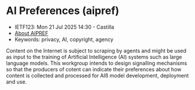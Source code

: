 # AI Preferences (aipref)
* <IETFschedule>IETF123: Mon 21 Jul 2025 14:30 - Castilla</IETFschedule>
* [About AIPREF](https://datatracker.ietf.org/group/aipref/about/)
* Keywords: privacy, AI, copyright, agency

Content on the Internet is subject to scraping by agents and might be used as
input to the training of Artificial Intelligence (AI) systems such as large
language models. This workgroup intends to design signalling mechanisms so that
the producers of cotent can indicate their preferences about how content is
collected and processed for AIß model development, deployment and use.


